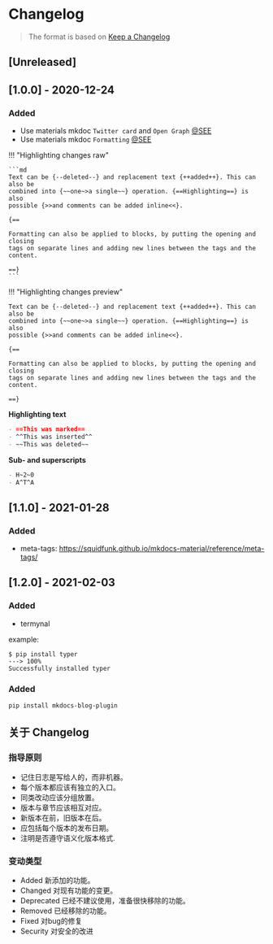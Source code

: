 # Changelog

> The format is based on [Keep a Changelog](https://keepachangelog.com/en/1.0.0/)

## [Unreleased]

## [1.0.0] - 2020-12-24

### Added
- Use materials mkdoc `Twitter card` and `Open Graph` [@SEE](https://squidfunk.github.io/mkdocs-material/reference/meta-tags/#customization)
- Use materials mkdoc `Formatting` [@SEE](https://squidfunk.github.io/mkdocs-material/reference/formatting/)

!!! "Highlighting changes raw"

    ```md
    Text can be {​--deleted--} and replacement text {​++added++}. This can also be
    combined into {​~~one~>a single~~} operation. {​==Highlighting==} is also
    possible {​>>and comments can be added inline<<}.

    {​==

    Formatting can also be applied to blocks, by putting the opening and closing
    tags on separate lines and adding new lines between the tags and the content.

    ==}
    ```
!!! "Highlighting changes preview"
    
    Text can be {​--deleted--} and replacement text {​++added++}. This can also be
    combined into {​~~one~>a single~~} operation. {​==Highlighting==} is also
    possible {​>>and comments can be added inline<<}.

    {​==

    Formatting can also be applied to blocks, by putting the opening and closing
    tags on separate lines and adding new lines between the tags and the content.

    ==}

**Highlighting text**

```md
- ==This was marked==
- ^^This was inserted^^
- ~~This was deleted~~
```

**Sub- and superscripts**

```md
- H~2~0
- A^T^A
```

## [1.1.0] - 2021-01-28

### Added

- meta-tags: https://squidfunk.github.io/mkdocs-material/reference/meta-tags/

## [1.2.0] - 2021-02-03

### Added

- termynal

example:

<div class="termy">

```console
$ pip install typer
---> 100%
Successfully installed typer
```

</div>

### Added

```pip install mkdocs-blog-plugin```

## 关于 Changelog

### 指导原则

- 记住日志是写给人的，而非机器。
- 每个版本都应该有独立的入口。
- 同类改动应该分组放置。
- 版本与章节应该相互对应。
- 新版本在前，旧版本在后。
- 应包括每个版本的发布日期。
- 注明是否遵守语义化版本格式.

### 变动类型

- Added 新添加的功能。
- Changed 对现有功能的变更。
- Deprecated 已经不建议使用，准备很快移除的功能。
- Removed 已经移除的功能。
- Fixed 对bug的修复
- Security 对安全的改进